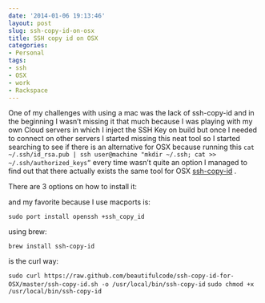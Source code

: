 ```yaml
---
date: '2014-01-06 19:13:46'
layout: post
slug: ssh-copy-id-on-osx
title: SSH copy id on OSX
categories:
- Personal
tags:
- ssh
- OSX
- work
- Rackspace
---
```


One of my challenges with using a mac was the lack of ssh-copy-id and in the beginning I wasn’t missing it that much because I was playing with my own Cloud servers in which I inject the SSH Key on build but once I needed to connect on other servers I started missing this neat tool so I started searching to see if there is an alternative for OSX because running this `cat ~/.ssh/id_rsa.pub | ssh user@machine "mkdir ~/.ssh; cat >> ~/.ssh/authorized_keys”` every time wasn’t quite an option I managed to find out that there actually exists the same tool for OSX [ssh-copy-id](https://github.com/beautifulcode/ssh-copy-id-for-OSX) .

There are 3 options on how to install it:

and my favorite because I use macports is:

`sudo port install openssh +ssh_copy_id`

using brew:

`brew install ssh-copy-id`

 is the curl way:

   `sudo curl https://raw.github.com/beautifulcode/ssh-copy-id-for-OSX/master/ssh-copy-id.sh -o /usr/local/bin/ssh-copy-id`
   `sudo chmod +x /usr/local/bin/ssh-copy-id`

